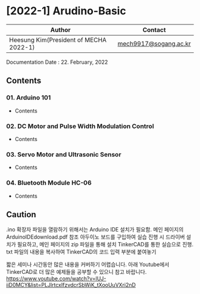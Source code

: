 # [2022-1] Arudino-Basic

Author|Contact
---|---
Heesung Kim(President of MECHA 2022-1)|mech9917@sogang.ac.kr

Documentation Date : 22. February, 2022
## Contents
### 01. Arduino 101
  - Contents
### 02. DC Motor and Pulse Width Modulation Control
  - Contents
### 03. Servo Motor and Ultrasonic Sensor
  - Contents
### 04. Bluetooth Module HC-06
  - Contents

## Caution
.ino 확장자 파일을 열람하기 위해서는 Arduino IDE 설치가 필요함. 메인 페이지의 ArduinoIDEdownload.pdf 참조
아두이노 보드를 구입하여 실습 진행 시 드라이버 설치가 필요하고, 메인 페이지의 zip 파일을 통해 설치
TinkerCAD를 통한 실습으로 진행. txt 파일의 내용을 복사하여 TinkerCAD의 코드 입력 부분에 붙여놓기


짧은 세미나 시간동안 많은 내용을 커버하기 어렵습니다. 아래 Youtube에서 TinkerCAD로 더 많은 예제들을 공부할 수 있으니 참고 바랍니다.
https://www.youtube.com/watch?v=lUJ-iiD0MCY&list=PLJlrtcxIfzvdcrSbWiK_tXooUuVXri2nD

